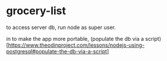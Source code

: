 # grocery-list

to access server db, run node as super user.

in to make the app more portable, (populate the db via a script)[https://www.theodinproject.com/lessons/nodejs-using-postgresql#populate-the-db-via-a-script]
